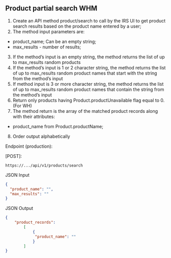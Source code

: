 
## Product partial search WHM
1. Create an API method product/search to call by the IRS UI to get product search results based on the product name entered by a user;
2. The method input parameters are:
* product_name; Can be an empty string;
* max_results -  number of results;
3. If the method’s input is an empty string, the method returns the list of up to max_results random products
4. If the method’s input is 1 or 2 character string, the method returns the list of up to max_results random product names that start with the string from the method’s input
5. If method input is 3 or more character string, the method returns the list of up to max_results random product names that contain the string from the method’s input
6. Return only products having Product.productUnavailable flag equal to 0. (For WH)
7. The method return is the array of the matched product records along with their attributes:
* product_name from Product.productName;
8. Order output alphabetically


Endpoint (production):

[POST]:
```
https://.../api/v1/products/search
```

JSON Input
```JSON
{
  "product_name": "",
  "max_results": ""
}
```

JSON Output
```JSON
{
    "product_records":
        [
            {
			 "product_name": ""
			}
		]
}
```
